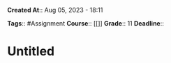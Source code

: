 **Created At**:: Aug 05, 2023 - 18:11

**Tags**:: #Assignment 
**Course**:: [[]]
**Grade**:: 11
**Deadline**:: 

# Untitled